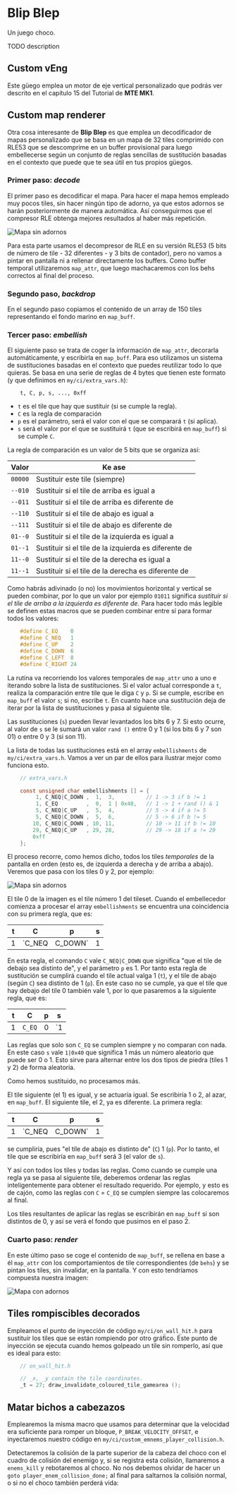 # Blip Blep

Un juego choco.

TODO description

## Custom vEng

Este güego emplea un motor de eje vertical personalizado que podrás ver descrito en el capítulo 15 del Tutorial de **MTE MK1**.

## Custom map renderer

Otra cosa interesante de **Blip Blep** es que emplea un decodificador de mapas personalizado que se basa en un mapa de 32 tiles comprimido con RLE53 que se descomprime en un buffer provisional para luego embellecerse según un conjunto de reglas sencillas de sustitución basadas en el contexto que puede que te sea útil en tus propios güegos.

### Primer paso: *decode*

El primer paso es decodificar el mapa. Para hacer el mapa hemos empleado muy pocos tiles, sin hacer ningún tipo de adorno, ya que estos adornos se harán posteriormente de manera automática. Así conseguirmos que el compresor RLE obtenga mejores resultados al haber más repetición.

![Mapa sin adornos](https://raw.githubusercontent.com/mojontwins/MK1/master/docs/wiki-img/XX_map_simple.png)

Para esta parte usamos el decompresor de RLE en su versión RLE53 (5 bits de número de tile - 32 diferentes - y 3 bits de contador), pero no vamos a pintar en pantalla ni a rellenar directamente los buffers. Como buffer temporal utilizaremos `map_attr`, que luego machacaremos con los behs correctos al final del proceso.

### Segundo paso, *backdrop*

En el segundo paso copiamos el contenido de un array de 150 tiles representando el fondo marino en `map_buff`.

### Tercer paso: *embellish* 

El siguiente paso se trata de coger la información de `map_attr`, decorarla automáticamente, y escribirla en `map_buff`. Para eso utilizamos un sistema de sustituciones basadas en el contexto que puedes reutilizar todo lo que quieras. Se basa en una serie de reglas de 4 bytes que tienen este formato (y que definimos en `my/ci/extra_vars.h`):

```
	t, C, p, s, ..., 0xff
```

* `t` es el tile que hay que sustituir (si se cumple la regla).
* `C` es la regla de comparación
* `p` es el parámetro, será el valor con el que se comparará `t` (si aplica).
* `s` será el valor por el que se sustituirá `t` (que se escribirá en `map_buff`) si se cumple `C`.

La regla de comparación es un valor de 5 bits que se organiza así:

|Valor|Ke ase
|---|---
|`00000`|Sustituir este tile (siempre)
|`--010`|Sustituir si el tile de arriba es igual a
|`--011`|Sustituir si el tile de arriba es diferente de
|`--110`|Sustituir si el tile de abajo es igual a
|`--111`|Sustituir si el tile de abajo es diferente de
|`01--0`|Sustituir si el tile de la izquierda es igual a
|`01--1`|Sustituir si el tile de la izquierda es diferente de
|`11--0`|Sustituir si el tile de la derecha es igual a
|`11--1`|Sustituir si el tile de la derecha es diferente de

Como habrás adivinado (o no) los movimientos horizontal y vertical se pueden combinar, por lo que un valor por ejemplo `01011` significa *sustituir si el tile de arriba a la izquierda es diferente de*. Para hacer todo más legible se definen estas macros que se pueden combinar entre sí para formar todos los valores:

```c
	#define C_EQ 	0
	#define C_NEQ 	1
	#define C_UP 	2
	#define C_DOWN  6
	#define C_LEFT  8
	#define C_RIGHT 24
```

La rutina va recorriendo los valores temporales de `map_attr` uno a uno e iterando sobre la lista de sustituciones. Si el valor actual corresponde a `t`, realiza la comparación entre tile que le diga `C` y `p`. Si se cumple, escribe en `map_buff` el valor `s`; si no, escribe `t`. En cuanto hace una sustitución deja de iterar por la lista de sustituciones y pasa al siguiente tile.

Las sustituciones (`s`) pueden llevar levantados los bits 6 y 7. Si esto ocurre, al valor de `s` se le sumará un valor `rand ()` entre 0 y 1 (si los bits 6 y 7 son 01) o entre 0 y 3 (si son 11). 

La lista de todas las sustituciones está en el array `embellishments` de `my/ci/extra_vars.h`. Vamos a ver un par de ellos para ilustrar mejor como funciona esto.

```c
	// extra_vars.h

	const unsigned char embellishments [] = {
		 1, C_NEQ|C_DOWN ,  1,  3,			// 1 -> 3 if b != 1
		 1, C_EQ         ,  0,  1 | 0x40,	// 1 -> 1 + rand () & 1
		 5, C_NEQ|C_UP   ,  5,  4,			// 5 -> 4 if a != 5
		 5, C_NEQ|C_DOWN ,  5,  6, 			// 5 -> 6 if b != 5
		10, C_NEQ|C_DOWN , 10, 11, 			// 10 -> 11 if b != 10
		29, C_NEQ|C_UP   , 29, 28,			// 29 -> 18 if a != 29
		0xff
	};
```

El proceso recorre, como hemos dicho, todos los tiles *temporales* de la pantalla en orden (esto es, de izquierda a derecha y de arriba a abajo). Veremos que pasa con los tiles 0 y 2, por ejemplo:

![Mapa sin adornos](https://raw.githubusercontent.com/mojontwins/MK1/master/docs/wiki-img/XX_embellishing.png)

El tile 0 de la imagen es el tile número 1 del tileset. Cuando el embellecedor comienza a procesar el array `embellishments` se encuentra una coincidencia con su primera regla, que es:

|t|C|p|s
|---|---|---|---
|1|`C_NEQ|C_DOWN`|1|3

En esta regla, el comando `C` vale `C_NEQ|C_DOWN` que significa "que el tile de debajo sea distinto de", y el parámetro `p` es 1. Por tanto esta regla de sustitución se cumplirá cuando el tile actual valga 1 (`t`), y el tile de abajo (según `C`) sea distinto de 1 (`p`). En este caso no se cumple, ya que el tile que hay debajo del tile 0 también vale 1, por lo que pasaremos a la siguiente regla, que es:

|t|C|p|s
|---|---|---|---
|1|`C_EQ`|0|`1|0x40`

Las reglas que solo son `C_EQ` se cumplen siempre y no comparan con nada. En este caso `s` vale `1|0x40` que significa 1 más un número aleatorio que puede ser 0 o 1. Esto sirve para alternar entre los dos tipos de piedra (tiles 1 y 2) de forma aleatoria.

Como hemos sustituido, no procesamos más.

El tile siguiente (el 1) es igual, y se actuaría igual. Se escribiría 1 o 2, al azar, en `map_buff`. El siguiente tile, el 2, ya es diferente. La primera regla:

|t|C|p|s
|---|---|---|---
|1|`C_NEQ|C_DOWN`|1|3

se cumpliría, pues "el tile de abajo es distinto de" (`C`) 1 (`p`). Por lo tanto, el tile que se escribiría en `map_buff` será 3 (el valor de `s`).

Y así con todos los tiles y todas las reglas. Como cuando se cumple una regla ya se pasa al siguiente tile, deberemos ordenar las reglas inteligentemente para obtener el resultado requerido. Por ejemplo, y esto es de cajón, como las reglas con `C` = `C_EQ` se cumplen siempre las colocaremos al final.

Los tiles resultantes de aplicar las reglas se escribirán en `map_buff` si son distintos de 0, y así se verá el fondo que pusimos en el paso 2.

### Cuarto paso: *render*

En este último paso se coge el contenido de `map_buff`, se rellena en base a él `map_attr` con los comportamientos de tile correspondientes (de `behs`) y se pintan los tiles, sin invalidar, en la pantalla. Y con esto tendríamos compuesta nuestra imagen:

![Mapa con adornos](https://raw.githubusercontent.com/mojontwins/MK1/master/docs/wiki-img/XX_embellished.jpg)

## Tiles rompiscibles decorados

Empleamos el punto de inyección de código `my/ci/on_wall_hit.h` para sustituir los tiles que se están rompiendo por otro gráfico. Este punto de inyección se ejecuta cuando hemos golpeado un tile sin romperlo, así que es ideal para esto:

```c
	// on_wall_hit.h

	// _x, _y contain the tile coordinates.
	_t = 27; draw_invalidate_coloured_tile_gamearea ();
```

## Matar bichos a cabezazos

Emplearemos la misma macro que usamos para determinar que la velocidad era suficiente para romper un bloque, `P_BREAK_VELOCITY_OFFSET`, e inyectaremos nuestro código en `my/ci/custom_emnems_player_collision.h`. 

Detectaremos la colisión de la parte superior de la cabeza del choco con el cuadro de colisión del enemigo y, si se registra esta colisión, llamaremos a `enems_kill` y rebotaremos al choco. No nos debemos olvidar de hacer un `goto player_enem_collision_done;` al final para saltarnos la colisión normal, o si no el choco también perderá vida:

```c
```

